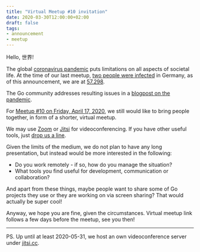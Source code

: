 ```yaml
---
title: "Virtual Meetup #10 invitation"
date: 2020-03-30T12:00:00+02:00
draft: false
tags:
- announcement
- meetup
---
```


Hello, 世界!

The global [coronavirus
pandemic](https://en.wikipedia.org/wiki/2019%E2%80%9320_coronavirus_pandemic)
puts limitations on all aspects of societal life. At the time of our last meetup, [two
people were
infected](https://www.ecdc.europa.eu/sites/default/files/styles/is_large/public/images/novel-coronavirus-cases-EU-UK-29-03-2020%20.jpg.png) in Germany,
as of this announcement, we are at
[57.298](https://www.rki.de/DE/Content/InfAZ/N/Neuartiges_Coronavirus/Fallzahlen.html).

The Go community addresses resulting issues in a [blogpost on the pandemic](https://blog.golang.org/pandemic).

For [Meetup #10 on Friday, April 17,
2020](https://www.meetup.com/Leipzig-Golang/events/268785531/), we still would
like to bring people together, in form of a shorter, virtual meetup.

We may use [Zoom](https://zoom.us/) or [Jitsi](https://jitsi.org/) for
videoconferencing. If you have other useful tools, just [drop us a
line](mailto:martin.czygan@gmail.com).

Given the limits of the medium, we do not plan to have any long presentation,
but instead would be more interested in the following:

* Do you work remotely - if so, how do you manage the situation?
* What tools you find useful for development, communication or collaboration?

And apart from these things, maybe people want to share some of Go projects
they use or they are working on via screen sharing? That would actually be
super cool!

Anyway, we hope you are fine, given the circumstances. Virtual meetup link
follows a few days before the meetup, see you then!

----

PS. Up until at least 2020-05-31, we host an own videoconference server under
[jitsi.cc](https://jitsi.cc/).
